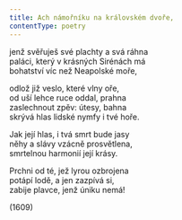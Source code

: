 ```yaml
---
title: Ach námořníku na královském dvoře,
contentType: poetry
---
```


<section>

jenž svěřuješ své plachty a svá ráhna  
paláci, který v krásných Sirénách má  
bohatství víc než Neapolské moře,

odlož již veslo, které vlny oře,  
od uší lehce ruce oddal, prahna  
zaslechnout zpěv: útesy, bahna  
skrývá hlas lidské nymfy i tvé hoře.

Jak její hlas, i tvá smrt bude jasy  
něhy a slávy vzácně prosvětlena,  
smrtelnou harmonií její krásy.

Prchni od té, jež lyrou ozbrojena  
potápí lodě, a jen zazpívá si,  
zabije plavce, jenž úniku nemá!

(1609)

</section>
